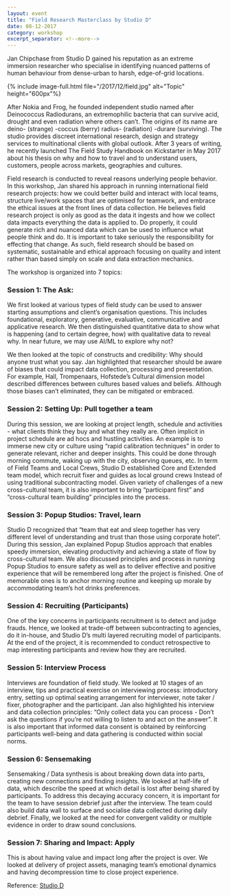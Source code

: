 ```yaml
---
layout: event
title: "Field Research Masterclass by Studio D"
date: 08-12-2017
category: workshop
excerpt_separator: <!--more-->
---
```


Jan Chipchase from Studio D gained his reputation as an extreme immersion researcher who specialise in identifying nuanced patterns of human behaviour from dense-urban to harsh, edge-of-grid locations. 

<!--more-->
{% include image-full.html file="/2017/12/field.jpg" alt="Topic" height="600px"%}

After Nokia and Frog, he founded independent studio named after Deinococcus Radiodurans, an extremophilic bacteria that can survive acid, drought and even radiation where others can’t. The origins of its name are deino- (strange) -coccus (berry) radius- (radiation) -durare (surviving). The studio provides discreet international research, design and strategy services to multinational clients with global outlook. After 3 years of writing, he recently launched The Field Study Handbook on Kickstarter in May 2017 about his thesis on why and how to travel and to understand users, customers, people across markets, geographies and cultures. 

Field research is conducted to reveal reasons underlying people behavior. In this workshop, Jan shared his approach in running international field research projects: how we could better build and interact with local teams, structure live/work spaces that are optimised for teamwork, and embrace the ethical issues at the front lines of data collection. He believes field research project is only as good as the data it ingests and how we collect data impacts everything the data is applied to. Do properly, it could generate rich and nuanced data which can be used to influence what people think and do. It is important to take seriously the responsibility for effecting that change. As such, field research should be based on systematic, sustainable and ethical approach focusing on quality and intent rather than based simply on scale and data extraction mechanics. 

The workshop is organized into 7 topics: 

### Session 1: The Ask: ### 
We first looked at various types of field study can be used to answer starting assumptions and client’s organisation questions. This includes foundational, exploratory, generative, evaluative, communicative and applicative research. We then distinguished quantitative data to show what is happening (and to certain degree, how) with qualitative data to reveal why. In near future, we may use AI/ML to explore why not? 

We then looked at the topic of constructs and credibility: Why should anyone trust what you say. Jan highlighted that researcher should be aware of biases that could impact data collection, processing and presentation. For example, Hall, Trompenaars, Hofstede’s Cultural dimension model described differences between cultures based values and beliefs. Although those biases can’t eliminated, they can be mitigated or embraced. 

### Session 2: Setting Up: Pull together a team ### 
During this session, we are looking at project length, schedule and activities - what clients think they buy and what they really are. Often implicit in project schedule are ad hocs and hustling activities. An example is to immerse new city or culture using “rapid calibration techniques” in order to generate relevant, richer and deeper insights. This could be done through morning commute, waking up with the city, observing queues, etc. In term of Field Teams and Local Crews, Studio D established Core and Extended team model, which recruit fixer and guides as local ground crews Instead of using traditional subcontracting model. Given variety of challenges of a new cross-cultural team, it is also important to bring “participant first” and “cross-cultural team building” principles into the process.

### Session 3: Popup Studios: Travel, learn ### 
Studio D recognized that “team that eat and sleep together has very different level of understanding and trust than those using corporate hotel”. During this session, Jan explained Popup Studios approach that enables speedy immersion, elevating productivity and achieving a state of flow by cross-cultural team. We also discussed principles and process in running Popup Studios to ensure safety as well as to deliver effective and positive experience that will be remembered long after the project is finished. One of memorable ones is to anchor morning routine and keeping up morale by accommodating team’s hot drinks preferences. 

### Session 4: Recruiting (Participants) ### 
One of the key concerns in participants recruitment is to detect and judge frauds. Hence, we looked at trade-off between subcontracting to agencies, do it in-house, and Studio D’s multi layered recruiting model of participants. At the end of the project, it is recommended to conduct retrospective to map interesting participants and review how they are recruited.

### Session 5: Interview Process ### 
Interviews are foundation of field study. We looked at 10 stages of an interview, tips and practical exercise on interviewing process: introductory entry, setting up optimal seating arrangement for interviewer, note taker / fixer, photographer and the participant. Jan also highlighted his interview and data collection principles: “Only collect data you can process - Don’t ask the questions if you’re not willing to listen to and act on the answer”. It is also important that informed data consent is obtained by reinforcing participants well-being and data gathering is conducted within social norms. 

### Session 6: Sensemaking ### 
Sensemaking / Data synthesis is about breaking down data into parts, creating new connections and finding insights. We looked at half-life of data, which describe the speed at which detail is lost after being shared by participants. To address this decaying accuracy concern, it is important for the team to have session debrief just after the interview. The team could also build data wall to surface and socialise data collected during daily debrief. Finally, we looked at the need for convergent validity or multiple evidence in order to draw sound conclusions. 

### Session 7: Sharing and Impact: Apply ### 
This is about having value and impact long after the project is over. We looked at delivery of project assets, managing team’s emotional dynamics and having decompression time to close project experience. 

Reference: [Studio D](https://studiodradiodurans.com/products/field-study-fundamentals-masterclass)